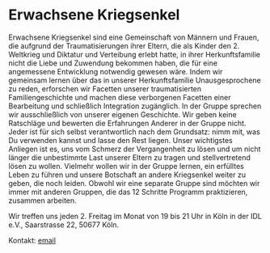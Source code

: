 # Erwachsene Kriegsenkel

Erwachsene Kriegsenkel sind eine Gemeinschaft von Männern und Frauen, die aufgrund der Traumatisierungen ihrer Eltern, die als Kinder den 2. Weltkrieg und Diktatur und Verteibung erlebt hatte, in ihrer Herkunftsfamilie nicht die Liebe und Zuwendung bekommen haben, die für eine angemessene Entwicklung notwendig gewesen wäre.
Indem wir gemeinsam lernen über das in unserer Herkunftsfamilie Unausgesprochene zu reden, erforschen wir Facetten unserer traumatisierten Familiengeschichte und machen diese verborgenen Facetten einer Bearbeitung und schließlich Integration zugänglich. In der Gruppe sprechen wir ausschließlich von unserer eigenen Geschichte. Wir geben keine Ratschläge und bewerten die Erfahrungen Anderer in der Gruppe nicht. Jeder ist für sich selbst verantwortlich nach dem Grundsatz: nimm mit, was Du verwenden kannst und lasse den Rest liegen.
Unser wichtigstes Anliegen ist es, uns vom Schmerz der Vergangenheit zu lösen und um nicht länger die unbestimmte Last unserer Eltern zu tragen und stellvertretend lösen zu wollen. Vielmehr wollen wir in der Gruppe lernen, ein erfülltes Leben zu führen und unsere Botschaft an andere Kriegsenkel weiter zu geben, die noch leiden.
Obwohl wir eine separate Gruppe sind möchten wir immer mit anderen Gruppen, die das 12 Schritte Programm praktizieren, zusammen arbeiten.

Wir treffen uns jeden 2. Freitag im Monat von 19 bis 21 Uhr in Köln
in der IDL e.V., Saarstrasse 22, 50677 Köln.

Kontakt: [email](mailto:eke.freitag.koeln@gmail.com)

